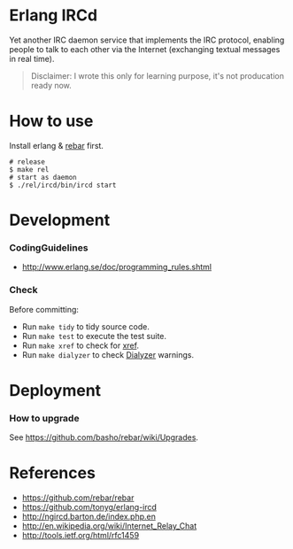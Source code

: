 Erlang IRCd
==========

Yet another IRC daemon service that implements the IRC protocol, enabling people to talk to each other via the Internet (exchanging textual messages in real time).

> Disclaimer: I wrote this only for learning purpose, it's not producation ready now.

How to use
==========

Install erlang & [rebar](https://github.com/rebar/rebar) first.
    
    # release
    $ make rel
    # start as daemon
    $ ./rel/ircd/bin/ircd start

Development
===========

### CodingGuidelines

-  http://www.erlang.se/doc/programming_rules.shtml

### Check

Before committing:
    
- Run `make tidy` to tidy source code.
- Run `make test` to execute the test suite.
- Run `make xref` to check for [xref](http://www.erlang.org/doc/man/xref.html).
- Run `make dialyzer` to check [Dialyzer](http://www.erlang.org/doc/man/dialyzer.html) warnings.

Deployment
==========

### How to upgrade

See https://github.com/basho/rebar/wiki/Upgrades.

References
==========

- https://github.com/rebar/rebar
- https://github.com/tonyg/erlang-ircd
- http://ngircd.barton.de/index.php.en
- http://en.wikipedia.org/wiki/Internet_Relay_Chat
- http://tools.ietf.org/html/rfc1459
